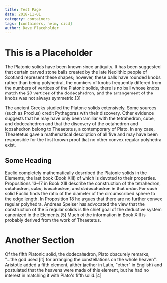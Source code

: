 ```yaml
---
title: Test Page
date: 2018-11-01
category: containers
tags: [containers, helm, cicd]
author: Dave Placeholder
---
```


# This is a Placeholder 
The Platonic solids have been known since antiquity. It has been suggested that certain carved stone balls created by the late Neolithic people of Scotland represent these shapes; however, these balls have rounded knobs rather than being polyhedral, the numbers of knobs frequently differed from the numbers of vertices of the Platonic solids, there is no ball whose knobs match the 20 vertices of the dodecahedron, and the arrangement of the knobs was not always symmetric.[3]

<!-- more -->

The ancient Greeks studied the Platonic solids extensively. Some sources (such as Proclus) credit Pythagoras with their discovery. Other evidence suggests that he may have only been familiar with the tetrahedron, cube, and dodecahedron and that the discovery of the octahedron and icosahedron belong to Theaetetus, a contemporary of Plato. In any case, Theaetetus gave a mathematical description of all five and may have been responsible for the first known proof that no other convex regular polyhedra exist.

## Some Heading
Euclid completely mathematically described the Platonic solids in the Elements, the last book (Book XIII) of which is devoted to their properties. Propositions 13–17 in Book XIII describe the construction of the tetrahedron, octahedron, cube, icosahedron, and dodecahedron in that order. For each solid Euclid finds the ratio of the diameter of the circumscribed sphere to the edge length. In Proposition 18 he argues that there are no further convex regular polyhedra. Andreas Speiser has advocated the view that the construction of the 5 regular solids is the chief goal of the deductive system canonized in the Elements.[5] Much of the information in Book XIII is probably derived from the work of Theaetetus.

# Another Section 
Of the fifth Platonic solid, the dodecahedron, Plato obscurely remarks, "...the god used [it] for arranging the constellations on the whole heaven". Aristotle added a fifth element, aithēr (aether in Latin, "ether" in English) and postulated that the heavens were made of this element, but he had no interest in matching it with Plato's fifth solid.[4]